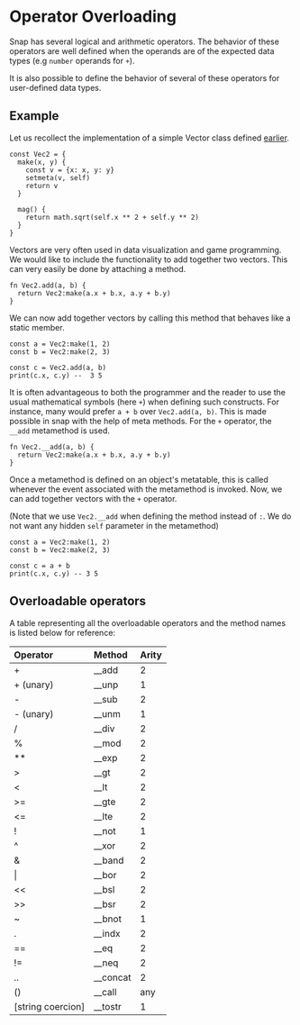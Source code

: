 # Operator Overloading

Snap has several logical and arithmetic operators.
The behavior of these operators are well defined when the operands
are of the expected data types (e.g `number` operands for `+`).

It is also possible to define the behavior of several of these 
operators for user-defined data types.

## Example

Let us recollect the implementation of a simple Vector class defined
[earlier](./oop-tables.html).

```snap
const Vec2 = {
  make(x, y) {
    const v = {x: x, y: y}
    setmeta(v, self)
    return v
  }

  mag() {
    return math.sqrt(self.x ** 2 + self.y ** 2)
  }
}
```
Vectors are very often used in data visualization and game programming.
We would like to include the functionality to add together two vectors.
This can very easily be done by attaching a method.

```snap
fn Vec2.add(a, b) {
  return Vec2:make(a.x + b.x, a.y + b.y)
}
```

We can now add together vectors by calling this method that behaves like a
static member.

```snap
const a = Vec2:make(1, 2)
const b = Vec2:make(2, 3)

const c = Vec2.add(a, b)
print(c.x, c.y) --  3 5
```

It is often advantageous to both the programmer and the reader to use the usual
mathematical symbols (here `+`) when defining such constructs. For instance, many
would prefer `a + b` over `Vec2.add(a, b)`. This is made possible in snap with the
help of meta methods. For the `+` operator, the `__add` metamethod is used.

```snap
fn Vec2.__add(a, b) {
  return Vec2:make(a.x + b.x, a.y + b.y)
}
```

Once a metamethod is defined on an object's metatable, this is called whenever
the event associated with the metamethod is invoked. Now, we can add together
vectors with the `+` operator. 

(Note that we use `Vec2.__add` when defining the method instead of `:`. We do not
want any hidden `self` parameter in the metamethod)

```snap
const a = Vec2:make(1, 2)
const b = Vec2:make(2, 3)

const c = a + b
print(c.x, c.y) -- 3 5
```

## Overloadable operators

A table representing all the overloadable operators
and the method names is listed below for reference:

| Operator          | Method     | Arity   |
| :---------------- | :--------- | :------ |
| +                 | \_\_add    | 2       |
| + (unary)         | \_\_unp    | 1       |
| -                 | \_\_sub    | 2       |
| - (unary)         | \_\_unm    | 1       |
| /                 | \_\_div    | 2       |
| %                 | \_\_mod    | 2       |
| \*\*              | \_\_exp    | 2       |
| >                 | \_\_gt     | 2       |
| <                 | \_\_lt     | 2       |
| >=                | \_\_gte    | 2       |
| <=                | \_\_lte    | 2       |
| !                 | \_\_not    | 1       |
| ^                 | \_\_xor    | 2       |
| &                 | \_\_band   | 2       |
| \|                | \_\_bor    | 2       |
| <<                | \_\_bsl    | 2       |
| >>                | \_\_bsr    | 2       |
| ~                 | \_\_bnot   | 1       |
| .                 | \_\_indx   | 2       |
| ==                | \_\_eq     | 2       |
| !=                | \_\_neq    | 2       |
| ..                | \_\_concat | 2       |
| ()                | \_\_call   | any     |
| [string coercion] | \_\_tostr  | 1       |